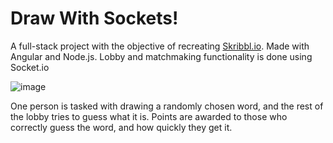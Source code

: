 # Draw With Sockets!
A full-stack project with the objective of recreating [Skribbl.io](https://skribbl.io/). Made with Angular and Node.js. Lobby and matchmaking functionality is done using Socket.io

![image](https://user-images.githubusercontent.com/73316704/204149305-7de6f30b-8ef3-4fa6-9d9d-aa9cdadb0b67.png)

One person is tasked with drawing a randomly chosen word, and the rest of the lobby tries to guess what it is. Points are awarded to those who correctly guess the word, and how quickly they get it.
